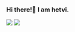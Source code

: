 ### Hi there!👋 I am hetvi.

<img src='https://github-readme-stats.vercel.app/api?username=hetvi955&show_icons=true&count_private=true&theme=radical'>


<img src='https://github-readme-stats.vercel.app/api/top-langs/?username=hetvi955&theme=radical&count_private=true&show_icons=true'>
